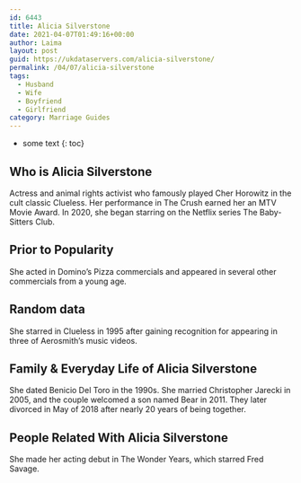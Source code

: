 ```yaml
---
id: 6443
title: Alicia Silverstone
date: 2021-04-07T01:49:16+00:00
author: Laima
layout: post
guid: https://ukdataservers.com/alicia-silverstone/
permalink: /04/07/alicia-silverstone
tags:
  - Husband
  - Wife
  - Boyfriend
  - Girlfriend
category: Marriage Guides
---
```


* some text
{: toc}


## Who is Alicia Silverstone
                  
                  
                  
Actress and animal rights activist who famously played Cher Horowitz in the cult classic Clueless. Her performance in The Crush earned her an MTV Movie Award. In 2020, she began starring on the Netflix series The Baby-Sitters Club. 
                  
              
            
              
            
                
                
                
## Prior to Popularity
                  
                  
                  
She acted in Domino&#8217;s Pizza commercials and appeared in several other commercials from a young age.
                  
              
            
              
            
                
                
                
## Random data
                  
                  
                  
She starred in Clueless in 1995 after gaining recognition for appearing in three of Aerosmith&#8217;s music videos.
                  
              
            
              
            
                
                
                
## Family & Everyday Life of Alicia Silverstone
                  
                  
                  
She dated Benicio Del Toro in the 1990s. She married Christopher Jarecki in 2005, and the couple welcomed a son named Bear in 2011. They later divorced in May of 2018 after nearly 20 years of being together. 
                  
              
            
              
            
                
                
                
## People Related With Alicia Silverstone
                  
                  
                  
She made her acting debut in The Wonder Years, which starred Fred Savage. 
                  
              
            
              
            
                
              
            
              
              
            
            
              
            
          
          
          